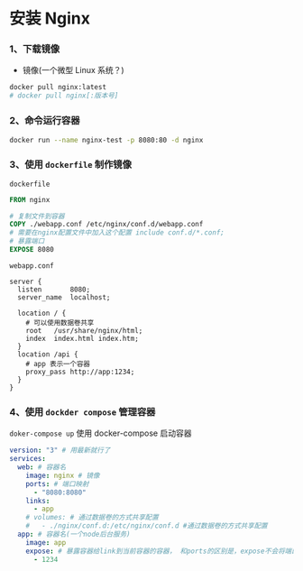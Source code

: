 # 安装 Nginx

### 1、下载镜像

- 镜像(一个微型 Linux 系统？)

```bash
docker pull nginx:latest
# docker pull nginx[:版本号]
```

### 2、命令运行容器

```bash
docker run --name nginx-test -p 8080:80 -d nginx

```

### 3、使用 `dockerfile` 制作镜像

`dockerfile`

```dockerfile
FROM nginx

# 复制文件到容器
COPY ./webapp.conf /etc/nginx/conf.d/webapp.conf
# 需要在nginx配置文件中加入这个配置 include conf.d/*.conf;
# 暴露端口
EXPOSE 8080
```

`webapp.conf`

```nginx
server {
  listen       8080;
  server_name  localhost;

  location / {
    # 可以使用数据卷共享
    root   /usr/share/nginx/html;
    index  index.html index.htm;
  }
  location /api {
    # app 表示一个容器
    proxy_pass http://app:1234;
  }
}
```

### 4、使用 `dockder compose` 管理容器

`doker-compose up` 使用 docker-compose 启动容器

```yml
version: "3" # 用最新就行了
services:
  web: # 容器名
    image: nginx # 镜像
    ports: # 端口映射
      - "8080:8080"
    links:
      - app
    # volumes: # 通过数据卷的方式共享配置
    #   - ./nginx/conf.d:/etc/nginx/conf.d #通过数据卷的方式共享配置
  app: # 容器名(一个node后台服务)
    image: app
    expose: # 暴露容器给link到当前容器的容器， 和ports的区别是，expose不会将端口暴露给主机。
      - 1234
```
